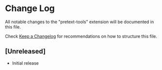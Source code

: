 # Change Log

All notable changes to the "pretext-tools" extension will be documented in this file.

Check [Keep a Changelog](http://keepachangelog.com/) for recommendations on how to structure this file.

## [Unreleased]

- Initial release